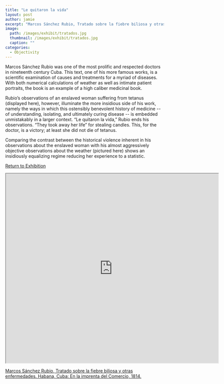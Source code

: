 ```yaml
---
title: "Le quitaron la vida"
layout: post
author: jamie
excerpt: "Marcos Sánchez Rubio, Tratado sobre la fiebre biliosa y otras enfermedades. Habana, Cuba: En la imprenta del Comercio, 1814."
image: 
  path: /images/exhibit/tratados.jpg
  thumbnail: /images/exhibit/tratados.jpg
  caption: ""
categories:
  - Objectivity
---
```


Marcos Sánchez Rubio was one of the most prolific and respected doctors in nineteenth century Cuba. This text, one of his more famous works, is a scientific examination of causes and treatments for a myriad of diseases. With both numerical calculations of weather as well as intimate patient portraits, the book is an example of a high caliber medicinal book.

Rubio’s observations of an enslaved woman suffering from tetanus (displayed here), however, illuminate
the more insidious side of his work, namely the ways in which this ostensibly benevolent history of medicine -- of understanding, isolating, and ultimately curing disease -- is embedded unmistakably in a larger context. “Le quitaron la vida,” Rubio ends his observations. “They took away her life” for stealing candles. This, for the doctor, is a victory; at least she did not die of tetanus.

Comparing the contrast between the historical violence inherent in his observations about the enslaved woman with his almost aggressively objective observations about the weather (pictured here) shows an insidiously equalizing regime reducing her experience to a statistic.

[Return to Exhibition](/2019-bookhistory/exhibition/)

<!-- https://archive.org/details/tratadosobrelafi00snch/page/128 -->
<iframe src="https://archive.org/details/tratadosobrelafi00snch/?ui=embed#mode/2up/page/128" width="675px" height="600px"></iframe>

[Marcos Sánchez Rubio, Tratado sobre la fiebre biliosa y otras enfermedades. Habana, Cuba: En la imprenta del Comercio, 1814.](https://search.library.brown.edu/catalog/b3290078)